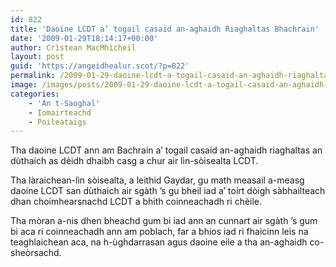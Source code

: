 ```yaml
---
id: 822
title: 'Daoine LCDT a’ togail casaid an-aghaidh Riaghaltas Bhachrain'
date: '2009-01-29T18:14:17+00:00'
author: Crìstean MacMhìcheil
layout: post
guid: 'https://angeidhealur.scot/?p=822'
permalink: /2009-01-29-daoine-lcdt-a-togail-casaid-an-aghaidh-riaghaltas-bhachrain/
image: /images/posts/2009-01-29-daoine-lcdt-a-togail-casaid-an-aghaidh-riaghaltas-bharain.webp
categories:
    - 'An t-Saoghal'
    - Iomairteachd
    - Poileataigs
---
```


Tha daoine LCDT ann am Bachrain a’ togail casaid an-aghaidh riaghaltas an dùthaich as dèidh dhaibh casg a chur air lìn-sòisealta LCDT.

Tha làraichean-lìn sòisealta, a leithid Gaydar, gu math measail a-measg daoine LCDT san dùthaich air sgàth ’s gu bheil iad a’ toirt dòigh sàbhailteach dhan choimhearsnachd LCDT a bhith coinneachadh ri chèile.

Tha mòran a-nis dhen bheachd gum bi iad ann an cunnart air sgàth ’s gum bi aca ri coinneachadh ann am poblach, far a bhios iad ri fhaicinn leis na teaghlaichean aca, na h-ùghdarrasan agus daoine eile a tha an-aghaidh co-sheòrsachd.
